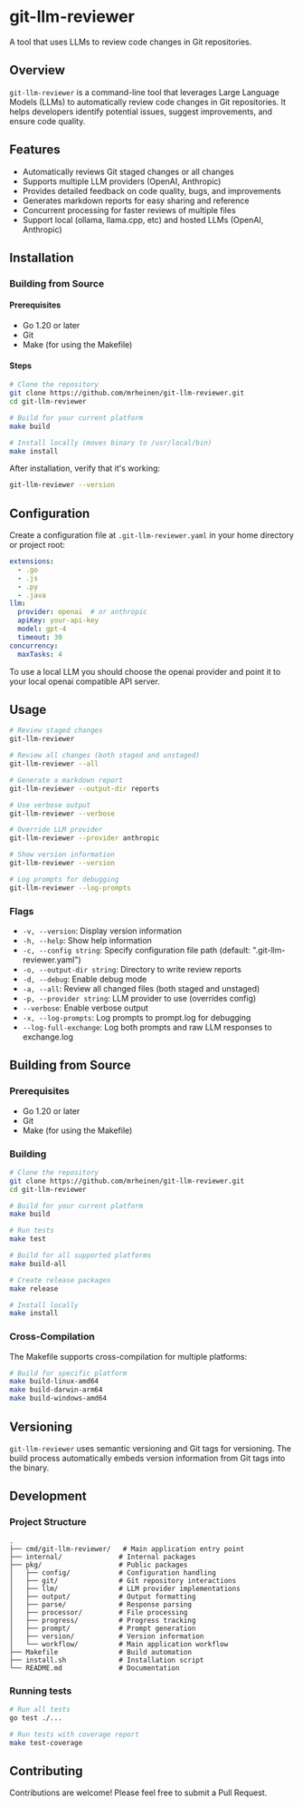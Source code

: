 # git-llm-reviewer

A tool that uses LLMs to review code changes in Git repositories.

## Overview

`git-llm-reviewer` is a command-line tool that leverages Large Language Models (LLMs) to automatically review code changes in Git repositories. It helps developers identify potential issues, suggest improvements, and ensure code quality.

## Features

- Automatically reviews Git staged changes or all changes
- Supports multiple LLM providers (OpenAI, Anthropic)
- Provides detailed feedback on code quality, bugs, and improvements
- Generates markdown reports for easy sharing and reference
- Concurrent processing for faster reviews of multiple files
- Support local (ollama, llama.cpp, etc) and hosted LLMs (OpenAI, Anthropic)

## Installation

### Building from Source

#### Prerequisites

- Go 1.20 or later
- Git
- Make (for using the Makefile)

#### Steps

```bash
# Clone the repository
git clone https://github.com/mrheinen/git-llm-reviewer.git
cd git-llm-reviewer

# Build for your current platform
make build

# Install locally (moves binary to /usr/local/bin)
make install
```

After installation, verify that it's working:

```bash
git-llm-reviewer --version
```

## Configuration

Create a configuration file at `.git-llm-reviewer.yaml` in your home directory or project root:

```yaml
extensions:
  - .go
  - .js
  - .py
  - .java
llm:
  provider: openai  # or anthropic
  apiKey: your-api-key
  model: gpt-4
  timeout: 30
concurrency:
  maxTasks: 4
```

To use a local LLM you should choose the openai provider and point it to your local openai compatible API server.

## Usage

```bash
# Review staged changes
git-llm-reviewer

# Review all changes (both staged and unstaged)
git-llm-reviewer --all

# Generate a markdown report
git-llm-reviewer --output-dir reports

# Use verbose output
git-llm-reviewer --verbose

# Override LLM provider
git-llm-reviewer --provider anthropic

# Show version information
git-llm-reviewer --version

# Log prompts for debugging
git-llm-reviewer --log-prompts
```

### Flags

- `-v, --version`: Display version information
- `-h, --help`: Show help information
- `-c, --config string`: Specify configuration file path (default: ".git-llm-reviewer.yaml")
- `-o, --output-dir string`: Directory to write review reports
- `-d, --debug`: Enable debug mode
- `-a, --all`: Review all changed files (both staged and unstaged)
- `-p, --provider string`: LLM provider to use (overrides config)
- `--verbose`: Enable verbose output
- `-x, --log-prompts`: Log prompts to prompt.log for debugging
- `--log-full-exchange`: Log both prompts and raw LLM responses to exchange.log

## Building from Source

### Prerequisites

- Go 1.20 or later
- Git
- Make (for using the Makefile)

### Building

```bash
# Clone the repository
git clone https://github.com/mrheinen/git-llm-reviewer.git
cd git-llm-reviewer

# Build for your current platform
make build

# Run tests
make test

# Build for all supported platforms
make build-all

# Create release packages
make release

# Install locally
make install
```

### Cross-Compilation

The Makefile supports cross-compilation for multiple platforms:

```bash
# Build for specific platform
make build-linux-amd64
make build-darwin-arm64
make build-windows-amd64
```

## Versioning

`git-llm-reviewer` uses semantic versioning and Git tags for versioning. The build process automatically embeds version information from Git tags into the binary.

## Development

### Project Structure

```
.
├── cmd/git-llm-reviewer/   # Main application entry point
├── internal/              # Internal packages
├── pkg/                   # Public packages
│   ├── config/            # Configuration handling
│   ├── git/               # Git repository interactions
│   ├── llm/               # LLM provider implementations
│   ├── output/            # Output formatting
│   ├── parse/             # Response parsing
│   ├── processor/         # File processing
│   ├── progress/          # Progress tracking
│   ├── prompt/            # Prompt generation
│   ├── version/           # Version information
│   └── workflow/          # Main application workflow
├── Makefile               # Build automation
├── install.sh             # Installation script
└── README.md              # Documentation
```

### Running tests

```bash
# Run all tests
go test ./...

# Run tests with coverage report
make test-coverage
```

## Contributing

Contributions are welcome! Please feel free to submit a Pull Request.
